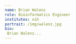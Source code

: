 ```yaml
---
name: Brian Walenz
role: Bioinformatics Engineer
institutes: nih
portrait: /img/walenz.jpg
bio:
 Brian Walenz...
---
```

